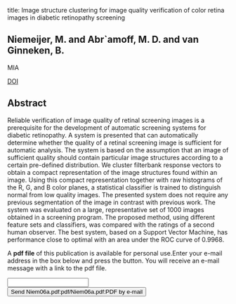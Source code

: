 title: Image structure clustering for image quality verification of color retina images in diabetic retinopathy screening

## Niemeijer, M. and Abr`amoff, M. D. and van Ginneken, B.
MIA

<a href="https://doi.org/10.1016/j.media.2006.09.006">DOI</a>

## Abstract
Reliable verification of image quality of retinal screening images is a prerequisite for the development of automatic screening systems for diabetic retinopathy. A system is presented that can automatically determine whether the quality of a retinal screening image is sufficient for automatic analysis. The system is based on the assumption that an image of sufficient quality should contain particular image structures according to a certain pre-defined distribution. We cluster filterbank response vectors to obtain a compact representation of the image structures found within an image. Using this compact representation together with raw histograms of the R, G, and B color planes, a statistical classifier is trained to distinguish normal from low quality images. The presented system does not require any previous segmentation of the image in contrast with previous work. The system was evaluated on a large, representative set of 1000 images obtained in a screening program. The proposed method, using different feature sets and classifiers, was compared with the ratings of a second human observer. The best system, based on a Support Vector Machine, has performance close to optimal with an area under the ROC curve of 0.9968.

A <b>pdf file</b> of this publication is available for personal use.Enter your e-mail address in the box below and press the button. You will receive an e-mail message with a link to the pdf file.
<form action="sender.php">  <input type="text" name="email">  <input type="submit" value="Send Niem06a.pdf:pdf/Niem06a.pdf:PDF by e-mail"></form>